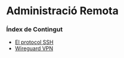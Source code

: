 # Administració Remota
### Índex de Contingut
- [El protocol SSH](#punt1)
- [Wireguard VPN](#punt2)
